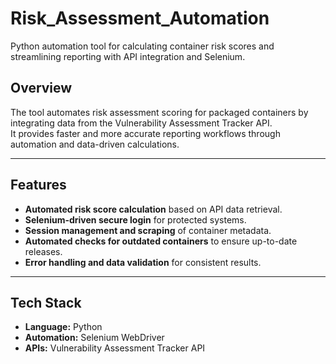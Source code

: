 # Risk_Assessment_Automation
Python automation tool for calculating container risk scores and streamlining reporting with API integration and Selenium.


## Overview
The tool automates risk assessment scoring for packaged containers by integrating data from the Vulnerability Assessment Tracker API.  
It provides faster and more accurate reporting workflows through automation and data-driven calculations.

---

## Features
- **Automated risk score calculation** based on API data retrieval.
- **Selenium-driven secure login** for protected systems.
- **Session management and scraping** of container metadata.
- **Automated checks for outdated containers** to ensure up-to-date releases.
- **Error handling and data validation** for consistent results.

---

## Tech Stack
- **Language:** Python  
- **Automation:** Selenium WebDriver  
- **APIs:** Vulnerability Assessment Tracker API 

